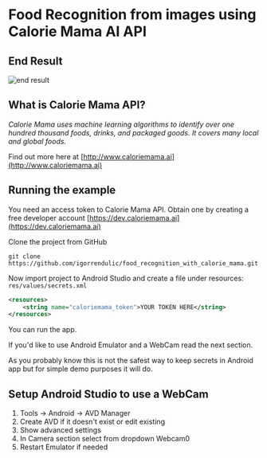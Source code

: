 # Food Recognition from images using Calorie Mama AI API

## End Result

![end result](https://storage.googleapis.com/rendulic_public_images/food_recognition_example.png "End Result")

## What is Calorie Mama API?

*Calorie Mama uses machine learning algorithms to identify over one hundred thousand foods, drinks, and packaged goods. It covers many local and global foods.*

Find out more here at [http://www.caloriemama.ai](http://www.caloriemama.ai)

## Running the example

You need an access token to Calorie Mama API. Obtain one by creating a free developer account [https://dev.caloriemama.ai](https://dev.caloriemama.ai)

Clone the project from GitHub

```
git clone https://github.com/igorrendulic/food_recognition_with_calorie_mama.git
```

Now import project to Android Studio and create a file under resources: `res/values/secrets.xml`
```xml
<resources>
    <string name="caloriemama_token">YOUR TOKEN HERE</string>
</resources>
```

You can run the app. 

If you'd like to use Android Emulator and a WebCam read the next section.

As you probably know this is not the safest way to keep secrets in Android app but for simple demo purposes it will do.

## Setup Android Studio to use a WebCam

1. Tools -> Android -> AVD Manager
2. Create AVD if it doesn't exist or edit existing
3. Show advanced settings
4. In Camera section select from dropdown Webcam0
5. Restart Emulator if needed

